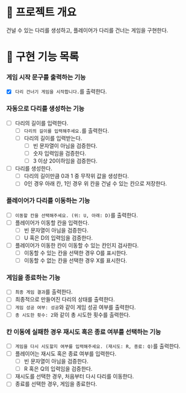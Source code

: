 # 💪 프로젝트 개요

건널 수 있는 다리를 생성하고, 플레이어가 다리를 건너는 게임을 구현한다.

# 📝 구현 기능 목록

### 게임 시작 문구를 출력하는 기능

- [x] `다리 건너기 게임을 시작합니다.`를 출력한다.

### 자동으로 다리를 생성하는 기능

- [ ] 다리의 길이를 입력한다.
    - [ ] `다리의 길이를 입력해주세요.`를 출력한다.
    - [ ] 다리의 길이를 입력받는다.
        - [ ] 빈 문자열이 아님을 검증한다.
        - [ ] 숫자 입력임을 검증한다.
        - [ ] 3 이상 20이하임을 검증한다.
- [ ] 다리를 생성한다.
    - [ ] 다리의 길이만큼 0과 1 중 무작위 값을 생성한다.
    - [ ] 0인 경우 아래 칸, 1인 경우 위 칸을 건널 수 있는 칸으로 저장한다.

### 플레이어가 다리를 이동하는 기능

- [ ] `이동할 칸을 선택해주세요. (위: U, 아래: D)`를 출력한다.
- [ ] 플레이어가 이동할 칸을 입력한다.
    - [ ] 빈 문자열이 아님을 검증한다.
    - [ ] U 혹은 D의 입력임을 검증한다.
- [ ] 플레이어가 이동한 칸이 이동할 수 있는 칸인지 검사한다.
    - [ ] 이동할 수 있는 칸을 선택한 경우 O를 표시한다.
    - [ ] 이동할 수 없는 칸을 선택한 경우 X를 표시한다.

### 게임을 종료하는 기능

- [ ] `최종 게임 결과`를 출력한다.
- [ ] 최종적으로 만들어진 다리의 상태를 출력한다.
- [ ] `게임 성공 여부: 성공`와 같이 게임 성공 여부를 출력한다.
- [ ] `총 시도한 횟수: 2`와 같이 총 시도한 횟수를 출력한다.

### 칸 이동에 실패한 경우 재시도 혹은 종료 여부를 선택하는 기능

- [ ] `게임을 다시 시도할지 여부를 입력해주세요. (재시도: R, 종료: Q)`를 출력한다.
- [ ] 플레이어는 재시도 혹은 종료 여부를 입력한다.
    - [ ] 빈 문자열이 아님을 검증한다.
    - [ ] R 혹은 Q의 입력임을 검증한다.
- [ ] 재시도를 선택한 경우, 처음부터 다시 다리를 이동한다.
- [ ] 종료를 선택한 경우, 게임을 종료한다.
